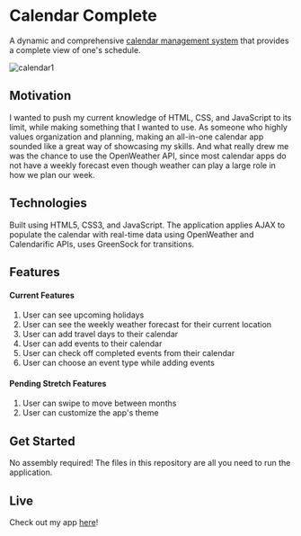 # Calendar Complete

A dynamic and comprehensive [calendar management system](https://josephtnguyen.github.io/calendar-complete/) that provides a complete view of one's schedule.

![calendar1](https://user-images.githubusercontent.com/59109937/128261461-966ed389-54ac-4138-a5a9-4938600f7dbb.gif)

## Motivation

I wanted to push my current knowledge of HTML, CSS, and JavaScript to its limit, while making something that I wanted to use.  As someone who highly values organization and planning, making an all-in-one calendar app sounded like a great way of showcasing my skills.  And what really drew me was the chance to use the OpenWeather API, since most calendar apps do not have a weekly forecast even though weather can play a large role in how we plan our week.

## Technologies

Built using HTML5, CSS3, and JavaScript.  The application applies AJAX to populate the calendar with real-time data using OpenWeather and Calendarific APIs, uses GreenSock for transitions.

## Features

#### Current Features

1. User can see upcoming holidays
2. User can see the weekly weather forecast for their current location
3. User can add travel days to their calendar
4. User can add events to their calendar
5. User can check off completed events from their calendar
6. User can choose an event type while adding events

#### Pending Stretch Features

1. User can swipe to move between months
2. User can customize the app's theme

## Get Started

No assembly required!  The files in this repository are all you need to run the application.

## Live

Check out my app [here](https://josephtnguyen.github.io/calendar-complete/)!
